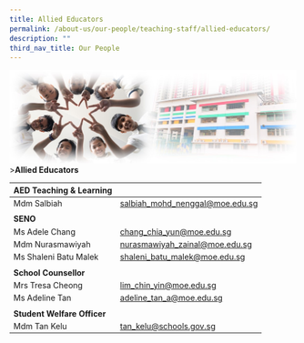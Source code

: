 ```yaml
---
title: Allied Educators
permalink: /about-us/our-people/teaching-staff/allied-educators/
description: ""
third_nav_title: Our People
---
```

![Sub-banner](/images/sub%20banner.jpg)
&gt;**Allied Educators**

<table>
<thead>
  <tr>
    <th>AED Teaching &amp; Learning</th>
    <th></th>
  </tr>
</thead>
<tbody>
  <tr>
    <td>Mdm Salbiah<br></td>
    <td><a href="mailto:salbiah_mohd_nenggal@moe.edu.sg">salbiah_mohd_nenggal@moe.edu.sg</a></td>
  </tr>
  <tr>
    <td></td>
    <td></td>
  </tr>
  <tr>
    <td><b>SENO</b></td>
    <td></td>
  </tr>
  <tr>
    <td>Ms Adele Chang</td>
    <td><a href="mailto:chang_chia_yun@moe.edu.sg">chang_chia_yun@moe.edu.sg</a> </td>
  </tr>
  <tr>
    <td>Mdm Nurasmawiyah </td>
    <td><a href="mailto:nurasmawiyah_zainal@moe.edu.sg">nurasmawiyah_zainal@moe.edu.sg</a><br></td>
  </tr>
  <tr>
    <td>Ms Shaleni Batu Malek </td>
    <td><a href="mailto:shaleni_batu_malek@moe.edu.sg">shaleni_batu_malek@moe.edu.sg</a></td>
  </tr>
  <tr>
    <td> </td>
    <td> </td>
  </tr>
  <tr>
    <td><b>School Counsellor</b></td>
    <td> </td>
  </tr>
  <tr>
    <td>Mrs Tresa Cheong</td>
    <td><a href="mailto:lim_chin_yin@moe.edu.sg">lim_chin_yin@moe.edu.sg</a></td>
  </tr>
  <tr>
		</tr>
  <tr>
    <td>Ms Adeline Tan</td>
    <td><a href="mailto:adeline_tan_a@moe.edu.sg">adeline_tan_a@moe.edu.sg</a></td>
  </tr>
  <tr>
    <td> </td>
    <td> </td>
  </tr>
  <tr>
    <td> <b>Student Welfare Officer</b></td>
    <td> </td>
  </tr>
  <tr>
    <td> Mdm Tan Kelu</td>
    <td><a href="mailto:tan_kelu@schools.gov.sg">tan_kelu@schools.gov.sg</a></td>
  </tr>
</tbody>
</table>